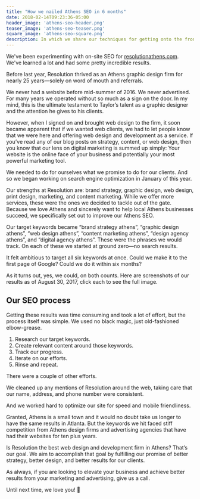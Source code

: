 ```yaml
---
title: "How we nailed Athens SEO in 6 months"
date: 2018-02-14T09:23:36-05:00
header_image: 'athens-seo-header.png'
teaser_image: 'athens-seo-teaser.png'
square_image: 'athens-seo-square.png'
description: In which we share our techniques for getting onto the front page of search results.
---
```


We've been experimenting with on-site SEO for [resolutionathens.com](https://resolutionathens.com). We've learned a lot and had some pretty incredible results.

Before last year, Resolution thrived as an Athens graphic design firm for nearly 25 years—solely on word of mouth and referrals.

We never had a website before mid-summer of 2016. We never advertised. For many years we operated without so much as a sign on the door. In my mind, this is the ultimate testament to Taylor’s talent as a graphic designer and the attention he gives to his clients.

However, when I signed on and brought web design to the firm, it soon became apparent that if we wanted web clients, we had to let people know that we were here and offering web design and development as a service. If you’ve read any of our blog posts on strategy, content, or web design, then you know that our lens on digital marketing is summed up simply: Your website is the online face of your business and potentially your most powerful marketing tool.

We needed to do for ourselves what we promise to do for our clients. And so we began working on search engine optimization in January of this year.

Our strengths at Resolution are: brand strategy, graphic design, web design, print design, marketing, and content marketing. While we offer more services, these were the ones we decided to tackle out of the gate. Because we love Athens and sincerely want to help local Athens businesses succeed, we specifically set out to improve our Athens SEO.

Our target keywords became “brand strategy athens”, “graphic design athens”, “web design athens”, “content marketing athens”, “design agency athens”, and “digital agency athens”. These were the phrases we would track. On each of these we started at ground zero—no search results.

It felt ambitious to target all six keywords at once. Could we make it to the first page of Google? Could we do it within six months?

As it turns out, yes, we could, on both counts. Here are screenshots of our results as of August 30, 2017, click each to see the full image.

## Our SEO process
Getting these results was time consuming and took a lot of effort, but the process itself was simple. We used no black magic, just old-fashioned elbow-grease.

1. Research our target keywords.
2. Create relevant content around those keywords.
3. Track our progress.
4. Iterate on our efforts.
5. Rinse and repeat.

There were a couple of other efforts.

We cleaned up any mentions of Resolution around the web, taking care that our name, address, and phone number were consistent.

And we worked hard to optimize our site for speed and mobile friendliness.

Granted, Athens is a small town and it would no doubt take us longer to have the same results in Atlanta. But the keywords we hit faced stiff competition from Athens design firms and advertising agencies that have had their websites for ten plus years.

Is Resolution the best web design and development firm in Athens? That’s our goal. We aim to accomplish that goal by fulfilling our promise of better strategy, better design, and better results for our clients.

As always, if you are looking to elevate your business and achieve better results from your marketing and advertising, give us a call.

Until next time, we love you! &#128140;

